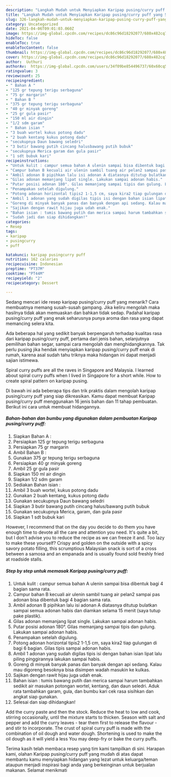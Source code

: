 ```yaml
---
description: "Langkah Mudah untuk Menyiapkan Karipap pusing/curry puff yang Sempurna"
title: "Langkah Mudah untuk Menyiapkan Karipap pusing/curry puff yang Sempurna"
slug: 326-langkah-mudah-untuk-menyiapkan-karipap-pusing-curry-puff-yang-sempurna
category: Uncategorized
date: 2021-04-06T09:01:03.060Z
image: https://img-global.cpcdn.com/recipes/dc86c96d18292077/680x482cq70/karipap-pusingcurry-puff-foto-resep-utama.jpg
hideToc: false
enableToc: true
enableTocContent: false
thumbnail: https://img-global.cpcdn.com/recipes/dc86c96d18292077/680x482cq70/karipap-pusingcurry-puff-foto-resep-utama.jpg
cover: https://img-global.cpcdn.com/recipes/dc86c96d18292077/680x482cq70/karipap-pusingcurry-puff-foto-resep-utama.jpg
author:  Uuthuri
authorAv:  https://img-global.cpcdn.com/users/34f09be854496737/60x60cq50/avatar.jpg
ratingvalue: 3
reviewcount: 25
recipeingredient:
- " Bahan A "
- "125 gr tepung terigu serbaguna"
- "75 gr margarin"
- " Bahan B "
- "375 gr tepung terigu serbaguna"
- "40 gr minyak goreng"
- "25 gr gula pasir"
- "150 ml air dingin"
- "1/2 sdm garam"
- " Bahan isian "
- "3 buah wortel kukus potong dadu"
- "2 buah kentang kukus potong dadu"
- "secukupnya Daun bawang seledri"
- "3 butir bawang putih cincang halusbawang putih bubuk"
- "secukupnya Merica garam dan gula pasir"
- "1 sdt bubuk kari"
recipeinstructions:
- "Untuk kulit : campur semua bahan A ulenin sampai bisa dibentuk bagi 4 bagian sama rata."
- "Campur bahan B kecuali air ulenin sambil tuang air pelan2 sampai pas adonan bisa dibentuk bagi 4 bagian sama rata."
- "Ambil adonan B pipihkan lalu isi adonan A diatasnya ditutup bulatkan sampai semua adonan habis dan diamkan selama 15 menit (saya tutup pake plastik)."
- "Gilas adonan memanjang lipat single. Lakukan sampai adonan habis."
- "Putar posisi adonan 180°. Gilas memanjang sampai tipis dan gulung. Lakukan sampai adonan habis."
- "Penampakan setelah digulung."
- "Potong adonan horizontal tipis2 1-1,5 cm, saya kira2 tiap gulungan di bagi 6 bagian. Gilas tipis sampai adonan habis."
- "Ambil 1 adonan yang sudah digilas tipis isi dengan bahan isian lipat lalu piling pinggirannya lakukan sampai habis."
- "Goreng di minyak banyak panas dan banyak dengan api sedang. Kalau mau digoreng besoknya bisa disimpen wadah masukin ke kulkas."
- "Sajikan dengan rawit hijau juga udah enak."
- "Bahan isian : tumis bawang putih dan merica sampai harum tambahkan sedikit air masukan potongan wortel, kentang, dan daun seledri. Aduk rata tambahkan garam, gula, dan bumbu kari cek rasa sisihkan dan angkat siap gunakan."
- "Sudah jadi dan siap dihidangkan!"
categories:
- Resep
tags:
- karipap
- pusingcurry
- puff

katakunci: karipap pusingcurry puff 
nutrition: 162 calories
recipecuisine: Indonesian
preptime: "PT37M"
cooktime: "PT44M"
recipeyield: "2"
recipecategory: Dessert

---
```



Sedang mencari ide resep karipap pusing/curry puff yang menarik? Cara membuatnya memang susah-susah gampang. Jika keliru mengolah maka hasilnya tidak akan memuaskan dan bahkan tidak sedap. Padahal karipap pusing/curry puff yang enak seharusnya punya aroma dan rasa yang dapat memancing selera kita.


Ada beberapa hal yang sedikit banyak berpengaruh terhadap kualitas rasa dari karipap pusing/curry puff, pertama dari jenis bahan, selanjutnya pemilihan bahan segar, sampai cara mengolah dan menghidangkannya. Tak perlu pusing jika hendak menyiapkan karipap pusing/curry puff enak di rumah, karena asal sudah tahu triknya maka hidangan ini dapat menjadi sajian istimewa.

Spiral curry puffs are all the raves in Singapore and Malaysia. I learned about spiral curry puffs when I lived in Singapore for a short while. How to create spiral pattern on karipap pusing.


Di bawah ini ada beberapa tips dan trik praktis dalam mengolah karipap pusing/curry puff yang siap dikreasikan. Kamu dapat membuat Karipap pusing/curry puff menggunakan 16 jenis bahan dan 11 tahap pembuatan. Berikut ini cara untuk membuat hidangannya.

<!--inarticleads1-->

##### Bahan-bahan dan bumbu yang digunakan dalam pembuatan Karipap pusing/curry puff:

1. Siapkan  Bahan A :
1. Persiapkan 125 gr tepung terigu serbaguna
1. Persiapkan 75 gr margarin
1. Ambil  Bahan B :
1. Gunakan 375 gr tepung terigu serbaguna
1. Persiapkan 40 gr minyak goreng
1. Ambil 25 gr gula pasir
1. Siapkan 150 ml air dingin
1. Siapkan 1/2 sdm garam
1. Sediakan  Bahan isian :
1. Ambil 3 buah wortel, kukus potong dadu
1. Gunakan 2 buah kentang, kukus potong dadu
1. Gunakan secukupnya Daun bawang seledri
1. Siapkan 3 butir bawang putih cincang halus/bawang putih bubuk
1. Gunakan secukupnya Merica, garam, dan gula pasir
1. Siapkan 1 sdt bubuk kari


However, I recommend that on the day you decide to do them you have enough time to devote all the care and attention you need. It&#39;s quite a bit, but I don&#39;t advise you to reduce the recipe as we can freeze it and. Too lazy to make these yourself? Crispy and golden on the outside with a spicy savory potato filling, this scrumptious Malaysian snack is sort of a cross between a samosa and an empanada and is usually found sold freshly fried at roadside stalls. 

<!--inarticleads2-->

##### Step by step untuk memasak Karipap pusing/curry puff:

1. Untuk kulit : campur semua bahan A ulenin sampai bisa dibentuk bagi 4 bagian sama rata.
1. Campur bahan B kecuali air ulenin sambil tuang air pelan2 sampai pas adonan bisa dibentuk bagi 4 bagian sama rata.
1. Ambil adonan B pipihkan lalu isi adonan A diatasnya ditutup bulatkan sampai semua adonan habis dan diamkan selama 15 menit (saya tutup pake plastik).
1. Gilas adonan memanjang lipat single. Lakukan sampai adonan habis.
1. Putar posisi adonan 180°. Gilas memanjang sampai tipis dan gulung. Lakukan sampai adonan habis.
1. Penampakan setelah digulung.
1. Potong adonan horizontal tipis2 1-1,5 cm, saya kira2 tiap gulungan di bagi 6 bagian. Gilas tipis sampai adonan habis.
1. Ambil 1 adonan yang sudah digilas tipis isi dengan bahan isian lipat lalu piling pinggirannya lakukan sampai habis.
1. Goreng di minyak banyak panas dan banyak dengan api sedang. Kalau mau digoreng besoknya bisa disimpen wadah masukin ke kulkas.
1. Sajikan dengan rawit hijau juga udah enak.
1. Bahan isian : tumis bawang putih dan merica sampai harum tambahkan sedikit air masukan potongan wortel, kentang, dan daun seledri. Aduk rata tambahkan garam, gula, dan bumbu kari cek rasa sisihkan dan angkat siap gunakan.
1. Selesai dan siap dihidangkan!

Add the curry paste and then the stock. Reduce the heat to low and cook, stirring occasionally, until the mixture starts to thicken. Season with salt and pepper and add the curry leaves - tear them first to release the flavour - and stir to incorporate. The crust of spiral curry puff is made with the combination of oil dough and water dough. Shortening is used to make the oil dough as it will yield a less You may deep-fry or bake the curry puffs. 

Terima kasih telah membaca resep yang tim kami tampilkan di sini. Harapan kami, olahan Karipap pusing/curry puff yang mudah di atas dapat membantu kamu menyiapkan hidangan yang lezat untuk keluarga/teman ataupun menjadi inspirasi bagi anda yang berkeinginan untuk berjualan makanan. Selamat menikmati
